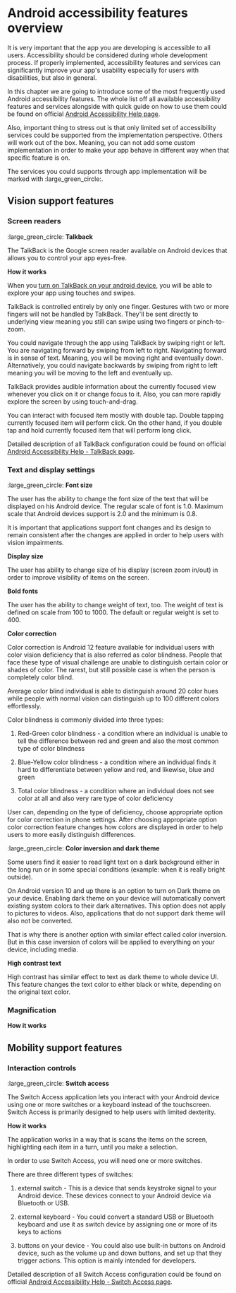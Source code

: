 # Android accessibility features overview

It is very important that the app you are developing is accessible to all users. Accessibility should be considered during whole development process. If properly implemented, accessibility features and services can significantly improve your app's usability especially for users with disabilities, but also in general. 

In this chapter we are going to introduce some of the most frequently used Android accessibility features. The whole list off all available accessibility features and services alongside with quick guide on how to use them could be found on official [Android Accessibility Help page](https://support.google.com/accessibility/android#topic=6007234).

Also, important thing to stress out is that only limited set of accessibility services could be supported from the implementation perspective. Others will work out of the box. Meaning, you can not add some custom implementation in order to make your app behave in different way when that specific feature is on. 

The services you could supports through app implementation will be marked with :large_green_circle:.

## Vision support features

### Screen readers

:large_green_circle: **Talkback**

The TalkBack is the Google screen reader available on Android devices that allows you to control your app eyes-free.

**How it works**

When you [turn on TalkBack on your android device](https://support.google.com/accessibility/android/answer/6007100), you will be able to explore your app using touches and swipes.

TalkBack is controlled entirely by only one finger. Gestures with two or more fingers will not be handled by TalkBack. They'll be sent directly to underlying view meaning you still can swipe using two fingers or pinch-to-zoom.

You could navigate through the app using TalkBack by swiping right or left. You are navigating forward by swiping from left to right. Navigating forward is in sense of text. Meaning, you will be moving right and eventually down. Alternatively, you could navigate backwards by swiping from right to left meaning you will be moving to the left and eventually up.

TalkBack provides audible information about the currently focused view whenever you click on it or change focus to it. Also, you can more rapidly explore the screen by using touch-and-drag.

You can interact with focused item mostly with double tap. Double tapping currently focused item will perform click. On the other hand, if you double tap and hold currently focused item that will perform long click.

Detailed description of all TalkBack configuration could be found on official [Android Accessibility Help - TalkBack page](https://support.google.com/accessibility/android/answer/6006598?hl=en&ref_topic=10601571).

### Text and display settings

:large_green_circle: **Font size**

The user has the ability to change the font size of the text that will be displayed on his Android device. The regular scale of font is 1.0. Maximum scale that Android devices support is 2.0 and the minimum is 0.8.

It is important that applications support font changes and its design to remain consistent after the changes are applied in order to help users with vision impairments. 

**Display size**

The user has ability to change size of his display (screen zoom in/out) in order to improve visibility of items on the screen. 

**Bold fonts**

The user has the ability to change weight of text, too. The weight of text is defined on scale from 100 to 1000. The default or regular weight is set to 400. 

**Color correction**

Color correction is Android 12 feature available for individual users with color vision deficiency that is also referred as color blindness. People that face these type of visual challenge are unable to distinguish certain color or shades of color. The rarest, but still possible case is when the person is completely color blind. 

Average color blind individual is able to distinguish around 20 color hues while people with normal vision can distinguish up to 100 different colors effortlessly. 

Color blindness is commonly divided into three types: 

1. Red-Green color blindness - a condition where an individual is unable to tell the difference between red and green and also the most common type of color blindness

2. Blue-Yellow color blindness - a condition where an individual finds it hard to differentiate between yellow and red, and likewise, blue and green

3. Total color blindness - a condition where an individual does not see color at all and also very rare type of color deficiency

User can, depending on the type of deficiency, choose appropriate option for color correction in phone settings. After choosing appropriate option color correction feature changes how colors are displayed in order to help users to more easily distinguish differences. 

:large_green_circle: **Color inversion and dark theme**

Some users find it easier to read light text on a dark background either in the long run or in some special conditions (example: when it is really bright outside). 

On Android version 10 and up there is an option to turn on Dark theme on your device. Enabling dark theme on your device will automatically convert existing system colors to their dark alternatives. This option does not apply to pictures to videos. Also, applications that do not support dark theme will also not be converted.

That is why there is another option with similar effect called color inversion. But in this case inversion of colors will be applied to everything on your device, including media.

**High contrast text**

High contrast has similar effect to text as dark theme to whole device UI. This feature changes the text color to either black or white, depending on the original text color. 

### Magnification

**How it works**



## Mobility support features

### Interaction controls

:large_green_circle: **Switch access**

The Switch Access application lets you interact with your Android device using one or more switches or a keyboard instead of the touchscreen. Switch Access is primarily designed to help users with limited dexterity.

**How it works**

The application works in a way that is scans the items on the screen, highlighting each item in a turn, until you make a selection.

In order to use Switch Access, you will need one or more switches.

There are three different types of switches:

1. external switch - This is a device that sends keystroke signal to your Android device. These devices connect to your Android device via Bluetooth or USB.

2. external keyboard - You could convert a standard USB or Bluetooth keyboard and use it as switch device by assigning one or more of its keys to actions

3. buttons on your device - You could also use built-in buttons on Android device, such as the volume up and down buttons, and set up that they trigger actions. This option is mainly intended for developers.

Detailed description of all Switch Access configuration could be found on official [Android Accessibility Help - Switch Access page](https://support.google.com/accessibility/android/answer/6122836?hl=en&ref_topic=6151780).




